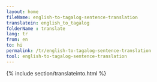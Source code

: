 ```yaml
---
layout: home
fileName: english-to-tagalog-sentence-translation
translatein: english_to_tagalog
folderName : translate
lang: tr
from: en
to: hi
permalink: /tr/english-to-tagalog-sentence-translation
tool: english-to-tagalog-sentence-translation
---
```

{% include section/translateinto.html %}